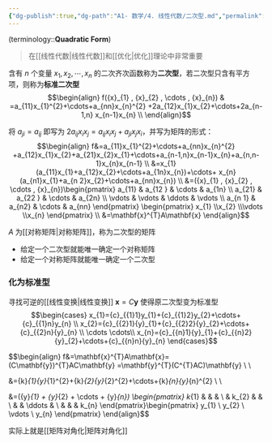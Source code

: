 ```yaml
---
{"dg-publish":true,"dg-path":"A1- 数学/4. 线性代数/二次型.md","permalink":"/A1- 数学/4. 线性代数/二次型/","dgPassFrontmatter":true,"noteIcon":"","created":"2024-08-30T20:35:30.538+08:00","updated":"2025-06-29T19:27:50.943+08:00"}
---
```


(terminology::**Quadratic Form**)
> 在[[线性代数\|线性代数]]和[[优化\|优化]]理论中非常重要

含有 $n$ 个变量 $x_{1},x_{2},\cdots,x_{n}$ 的二次齐次函数称为**二次型**，若二次型只含有平方项，则称为**标准二次型**
$$\begin{align}
f({x}_{1} , {x}_{2} , \cdots ,  {x}_{n}) & =a_{11}x_{1}^{2}+\cdots+a_{nn}x_{n}^{2} +2a_{12}x_{1}x_{2}+\cdots+2a_{n-1,n} x_{n-1}x_{n}  \\
\end{align}$$

将 $a_{ji}=a_{ij}$  即写为 $2a_{ij}x_{i}x_{j}=a_{ij}x_{i}x_{j}+a_{ji}x_{j}x_{i}$，并写为矩阵的形式：
$$\begin{align}
f&=a_{11}x_{1}^{2}+\cdots+a_{nn}x_{n}^{2} +a_{12}x_{1}x_{2}+a_{21}x_{2}x_{1}+\cdots+a_{n-1,n}x_{n-1}x_{n}+a_{n,n-1}x_{n}x_{n-1} \\
&=x_{1}(a_{11}x_{1}+a_{12}x_{2}+\cdots+a_{1n}x_{n})+\cdots+ x_{n}(a_{n1}x_{1}+a_{n 2}x_{2}+\cdots+a_{nn}x_{n}) \\
&=({x}_{1} , {x}_{2} , \cdots ,  {x}_{n})\begin{pmatrix}
a_{11} & a_{12 } & \cdots & a_{1n} \\
a_{21} & a_{22 } & \cdots & a_{2n} \\
\vdots  &  \vdots  & \ddots  & \vdots \\
a_{n 1} & a_{n2} & \cdots  & a_{nn}
\end{pmatrix} \begin{pmatrix}
x_{1} \\x_{2} \\\vdots \\x_{n}
\end{pmatrix} \\
&=\mathbf{x}^{T}A\mathbf{x}
\end{align}$$

$A$ 为[[对称矩阵\|对称矩阵]]，称为二次型的矩阵
- 给定一个二次型就能唯一确定一个对称矩阵
- 给定一个对称矩阵就能唯一确定一个二次型


### 化为标准型
寻找可逆的[[线性变换\|线性变换]] $\mathbf{x}=C\mathbf{y}$ 使得原二次型变为标准型
$$\begin{cases}
x_{1}={c}_{{1}1}y_{1}+{c}_{{1}2}y_{2}+\cdots+{c}_{{1}n}y_{n}
 \\ 
x_{2}={c}_{{2}1}{y}_{1}+{c}_{{2}2}{y}_{2}+\cdots+{c}_{{2}n}{y}_{n} \\
\cdots  \cdots\\
x_{n}={c}_{{n}1}{y}_{1}+{c}_{{n}2}{y}_{2}+\cdots+{c}_{{n}n}{y}_{n}
\end{cases}$$

$$\begin{align}
f&=\mathbf{x}^{T}A\mathbf{x}=(C\mathbf{y})^{T}AC\mathbf{y} =\mathbf{y}^{T}(C^{T}AC)\mathbf{y} \\ \\

&={k}_{1}{y}_{1}^{2}+{k}_{2}{y}_{2}^{2}+\cdots+{k}_{n}{y}_{n}^{2} \\ \\

&=({y}_{1} + {y}_{2} + \cdots +  {y}_{n}) \begin{pmatrix}
k_{1} &  &  &  \\
 & k_{2} &  &  \\
 &  & \ddots &  \\
 &  &  & k_{n}
\end{pmatrix}\begin{pmatrix}
y_{1} \\
y_{2} \\
\vdots \\
y_{n}
\end{pmatrix}
\end{align}$$

实际上就是[[矩阵对角化\|矩阵对角化]]

